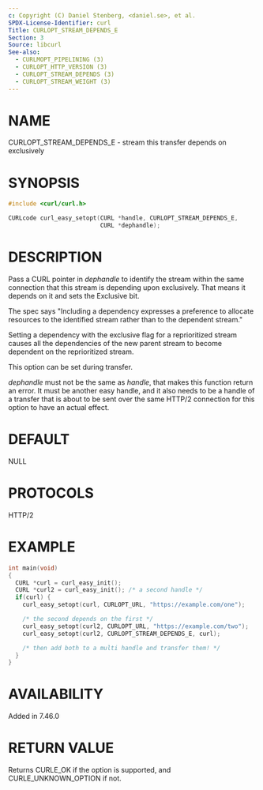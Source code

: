 ```yaml
---
c: Copyright (C) Daniel Stenberg, <daniel.se>, et al.
SPDX-License-Identifier: curl
Title: CURLOPT_STREAM_DEPENDS_E
Section: 3
Source: libcurl
See-also:
  - CURLMOPT_PIPELINING (3)
  - CURLOPT_HTTP_VERSION (3)
  - CURLOPT_STREAM_DEPENDS (3)
  - CURLOPT_STREAM_WEIGHT (3)
---
```


# NAME

CURLOPT_STREAM_DEPENDS_E - stream this transfer depends on exclusively

# SYNOPSIS

~~~c
#include <curl/curl.h>

CURLcode curl_easy_setopt(CURL *handle, CURLOPT_STREAM_DEPENDS_E,
                          CURL *dephandle);
~~~

# DESCRIPTION

Pass a CURL pointer in *dephandle* to identify the stream within the same
connection that this stream is depending upon exclusively. That means it
depends on it and sets the Exclusive bit.

The spec says "Including a dependency expresses a preference to allocate
resources to the identified stream rather than to the dependent stream."

Setting a dependency with the exclusive flag for a reprioritized stream causes
all the dependencies of the new parent stream to become dependent on the
reprioritized stream.

This option can be set during transfer.

*dephandle* must not be the same as *handle*, that makes this function return
an error. It must be another easy handle, and it also needs to be a handle of
a transfer that is about to be sent over the same HTTP/2 connection for this
option to have an actual effect.

# DEFAULT

NULL

# PROTOCOLS

HTTP/2

# EXAMPLE

~~~c
int main(void)
{
  CURL *curl = curl_easy_init();
  CURL *curl2 = curl_easy_init(); /* a second handle */
  if(curl) {
    curl_easy_setopt(curl, CURLOPT_URL, "https://example.com/one");

    /* the second depends on the first */
    curl_easy_setopt(curl2, CURLOPT_URL, "https://example.com/two");
    curl_easy_setopt(curl2, CURLOPT_STREAM_DEPENDS_E, curl);

    /* then add both to a multi handle and transfer them! */
  }
}
~~~

# AVAILABILITY

Added in 7.46.0

# RETURN VALUE

Returns CURLE_OK if the option is supported, and CURLE_UNKNOWN_OPTION if not.
